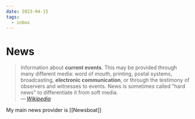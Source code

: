 ```yaml
---
date: 2023-04-15
tags:
  - inbox
---
```


# News

> Information about **current events**. This may be provided through many
> different media: word of mouth, printing, postal systems, broadcasting,
> **electronic communication**, or through the testimony of observers and
> witnesses to events. News is sometimes called "hard news" to differentiate it
> from soft media.\
> — <cite>[Wikipedia](https://en.wikipedia.org/wiki/News)</cite>

My main news provider is [[Newsboat]]
